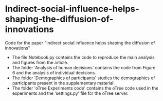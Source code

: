 # Indirect-social-influence-helps-shaping-the-diffusion-of-innovations
Code for the paper "Indirect social influence helps shaping the diffusion of innovations"

* The file Notebook.py contains the code to reproduce the main analysis and figures from the article.
* The folder 'Analysis of human decisions' contains the code from Figure 6 and the analysis of individual decisions.
* The folder 'Demographics of participants' studies the demographics of participants present in the supplementary material.
*  The folder 'oTree Experiments code' contains the oTree code used in the experiments and the 'settings.py' file for the oTree server.



